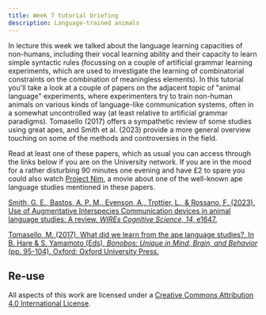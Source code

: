 ```yaml
---
title: Week 7 tutorial briefing
description: Language-trained animals
---
```


In lecture this week we talked about the language learning capacities of non-humans, including their vocal learning ability and their capacity to learn simple syntactic rules (focussing on a couple of artificial grammar learning experiments, which are used to investigate the learning of combinatorial constraints on the combination of meaningless elements). In this tutorial you'll take a look at a couple of papers on the adjacent topic of "animal language" experiments, where experimenters try to train non-human animals on various kinds of language-like communication systems, often in a somewhat uncontrolled way (at least relative to artificial grammar paradigms). Tomasello (2017) offers a sympathetic review of some studies using great apes, and Smith et al. (2023) provide a more general overview touching on some of the methods and controversies in the field. 

Read at least one of these papers, which as usual you can access through the links below if you are on the University network. If you are in the mood for a rather disturbing 90 minutes one evening and have £2 to spare you could also watch [Project Nim](https://www.amazon.co.uk/Project-Nim-Chimpsky/dp/B07N14YX6Y), a movie about one of the well-known ape language studies mentioned in these papers.

[Smith, G. E., Bastos, A. P. M., Evenson, A., Trottier, L., & Rossano, F. (2023). Use of Augmentative Interspecies Communication devices in animal language studies: A review. <i>WIREs Cognitive Science, 14,</i> e1647. ](https://doi.org/10.1002/wcs.1647)

[Tomasello, M. (2017). What did we learn from the ape language studies?. In B. Hare & S. Yamamoto (Eds), <i>Bonobos: Unique in Mind, Brain, and Behavior</i> (pp. 95-104). Oxford: Oxford University Press.](https://doi.org/10.1093/oso/9780198728511.003.0007)

## Re-use

All aspects of this work are licensed under a [Creative Commons Attribution 4.0 International License](http://creativecommons.org/licenses/by/4.0/).
